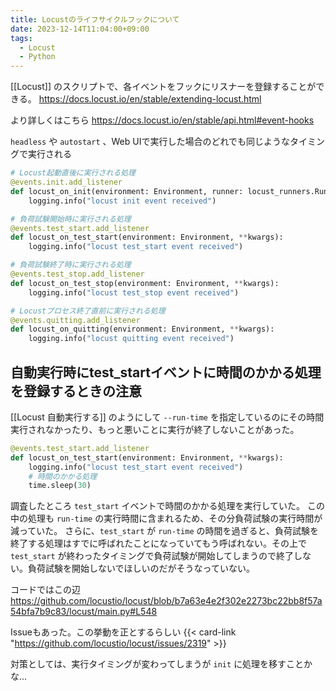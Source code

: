 ```yaml
---
title: Locustのライフサイクルフックについて
date: 2023-12-14T11:04:00+09:00
tags:
  - Locust
  - Python
---
```


[[Locust]] のスクリプトで、各イベントをフックにリスナーを登録することができる。
https://docs.locust.io/en/stable/extending-locust.html

より詳しくはこちら
https://docs.locust.io/en/stable/api.html#event-hooks

`headless` や `autostart` 、Web UIで実行した場合のどれでも同じようなタイミングで実行される

```python
# Locust起動直後に実行される処理
@events.init.add_listener
def locust_on_init(environment: Environment, runner: locust_runners.Runner, **kwargs):
    logging.info("locust init event received")

# 負荷試験開始時に実行される処理
@events.test_start.add_listener
def locust_on_test_start(environment: Environment, **kwargs):
    logging.info("locust test_start event received")

# 負荷試験終了時に実行される処理
@events.test_stop.add_listener
def locust_on_test_stop(environment: Environment, **kwargs):
    logging.info("locust test_stop event received")

# Locustプロセス終了直前に実行される処理
@events.quitting.add_listener
def locust_on_quitting(environment: Environment, **kwargs):
    logging.info("locust quitting event received")

```

## 自動実行時にtest_startイベントに時間のかかる処理を登録するときの注意

[[Locust 自動実行する]] のようにして `--run-time` を指定しているのにその時間実行されなかったり、もっと悪いことに実行が終了しないことがあった。

```python
@events.test_start.add_listener
def locust_on_test_start(environment: Environment, **kwargs):
    logging.info("locust test_start event received")
    # 時間のかかる処理
    time.sleep(30)
```

調査したところ `test_start` イベントで時間のかかる処理を実行していた。
この中の処理も `run-time` の実行時間に含まれるため、その分負荷試験の実行時間が減っていた。
さらに、`test_start` が `run-time` の時間を過ぎると、負荷試験を終了する処理はすでに呼ばれたことになっていてもう呼ばれない。その上で `test_start` が終わったタイミングで負荷試験が開始してしまうので終了しない。負荷試験を開始しないでほしいのだがそうなっていない。

コードではこの辺
https://github.com/locustio/locust/blob/b7a63e4e2f302e2273bc22bb8f57a54bfa7b9c83/locust/main.py#L548

Issueもあった。この挙動を正とするらしい
{{< card-link "https://github.com/locustio/locust/issues/2319" >}}

対策としては、実行タイミングが変わってしまうが `init` に処理を移すことかな…
